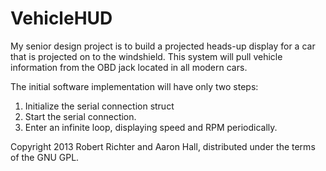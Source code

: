 # VehicleHUD

My senior design project is to build a projected heads-up
display for a car that is projected on to the windshield. This system will
pull vehicle information from the OBD jack located in all modern cars.

The initial software implementation will have only two steps:  
1. Initialize the serial connection struct
2. Start the serial connection.
3. Enter an infinite loop, displaying speed and RPM periodically.

Copyright 2013 Robert Richter and Aaron Hall, distributed under the terms of the GNU GPL.